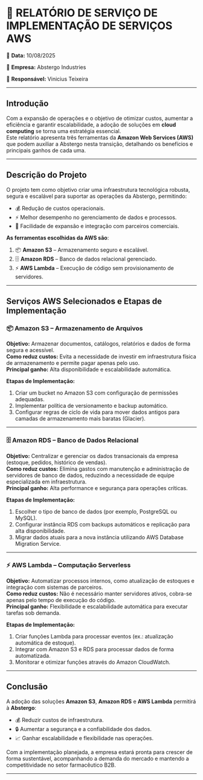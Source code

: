 # 📝 RELATÓRIO DE SERVIÇO DE IMPLEMENTAÇÃO DE SERVIÇOS AWS

📅 **Data:** 10/08/2025  

🏢 **Empresa:** Abstergo Industries  

👤 **Responsável:** Vinicius Teixeira  

---

## Introdução
Com a expansão de operações e o objetivo de otimizar custos, aumentar a eficiência e garantir escalabilidade, a adoção de soluções em **cloud computing** se torna uma estratégia essencial.  
Este relatório apresenta três ferramentas da **Amazon Web Services (AWS)** que podem auxiliar a Abstergo nesta transição, detalhando os benefícios e principais ganhos de cada uma.

---

## Descrição do Projeto
O projeto tem como objetivo criar uma infraestrutura tecnológica robusta, segura e escalável para suportar as operações da Abstergo, permitindo:
- 💰 Redução de custos operacionais.
- ⚡ Melhor desempenho no gerenciamento de dados e processos.
- 🔗 Facilidade de expansão e integração com parceiros comerciais.
  
**As ferramentas escolhidas da AWS são**:
1. 📦 **Amazon S3** – Armazenamento seguro e escalável.
2. 🗄️ **Amazon RDS** – Banco de dados relacional gerenciado.
3. ⚡ **AWS Lambda** – Execução de código sem provisionamento de servidores.

---

## Serviços AWS Selecionados e Etapas de Implementação

### 📦 Amazon S3 – Armazenamento de Arquivos
**Objetivo:** Armazenar documentos, catálogos, relatórios e dados de forma segura e acessível.  
**Como reduz custos:** Evita a necessidade de investir em infraestrutura física de armazenamento e permite pagar apenas pelo uso.  
**Principal ganho:** Alta disponibilidade e escalabilidade automática.

**Etapas de Implementação:**
1. Criar um bucket no Amazon S3 com configuração de permissões adequadas.
2. Implementar política de versionamento e backup automático.
3. Configurar regras de ciclo de vida para mover dados antigos para camadas de armazenamento mais baratas (Glacier).

---

### 🗄️ Amazon RDS – Banco de Dados Relacional
**Objetivo:** Centralizar e gerenciar os dados transacionais da empresa (estoque, pedidos, histórico de vendas).  
**Como reduz custos:** Elimina gastos com manutenção e administração de servidores de banco de dados, reduzindo a necessidade de equipe especializada em infraestrutura.  
**Principal ganho:** Alta performance e segurança para operações críticas.

**Etapas de Implementação:**
1. Escolher o tipo de banco de dados (por exemplo, PostgreSQL ou MySQL).
2. Configurar instância RDS com backups automáticos e replicação para alta disponibilidade.
3. Migrar dados atuais para a nova instância utilizando AWS Database Migration Service.

---

### ⚡ AWS Lambda – Computação Serverless
**Objetivo:** Automatizar processos internos, como atualização de estoques e integração com sistemas de parceiros.  
**Como reduz custos:** Não é necessário manter servidores ativos, cobra-se apenas pelo tempo de execução do código.  
**Principal ganho:** Flexibilidade e escalabilidade automática para executar tarefas sob demanda.

**Etapas de Implementação:**
1. Criar funções Lambda para processar eventos (ex.: atualização automática de estoque).
2. Integrar com Amazon S3 e RDS para processar dados de forma automatizada.
3. Monitorar e otimizar funções através do Amazon CloudWatch.

---

## Conclusão
A adoção das soluções **Amazon S3**, **Amazon RDS** e **AWS Lambda** permitirá à **Abstergo**:
- 💰 Reduzir custos de infraestrutura.
- 🔒 Aumentar a segurança e a confiabilidade dos dados.
- 📈 Ganhar escalabilidade e flexibilidade nas operações.

Com a implementação planejada, a empresa estará pronta para crescer de forma sustentável, acompanhando a demanda do mercado e mantendo a competitividade no setor farmacêutico B2B.

---
